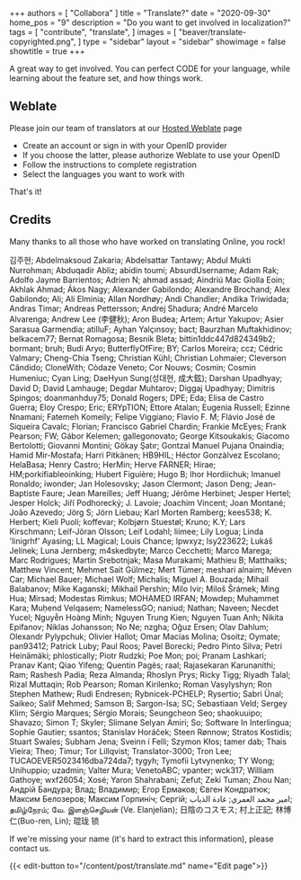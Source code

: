 +++
authors = [
    "Collabora"
]
title = "Translate?"
date = "2020-09-30"
home_pos = "9"
description = "Do you want to get involved in localization?"
tags = [
    "contribute",
    "translate",
]
images = [
    "beaver/translate-copyrighted.png",
]
type = "sidebar"
layout = "sidebar"
showimage = false
showtitle = true
+++

A great way to get involved. You can perfect CODE for your language, while learning about the feature set, and how things work.
<!--more-->
## Weblate
Please join our team of translators at our [Hosted Weblate](https://hosted.weblate.org/projects/collabora-online/) page
* Create an account or sign in with your OpenID provider
* If you choose the latter, please authorize Weblate to use your OpenID
* Follow the instructions to complete registration
* Select the languages you want to work with

That's it!

## Credits

Many thanks to all those who have worked on translating Online, you rock!

김주현; Abdelmaksoud Zakaria; Abdelsattar Tantawy; Abdul Mukti Nurrohman; Abduqadir Abliz; abidin toumi; AbsurdUsername; Adam Rak; Adolfo Jayme Barrientos; Adrien N; ahmad assad; Aindriú Mac Giolla Eoin; Akhlak Ahmad; Ákos Nagy; Alexander Gabilondo; Alexandre Brochand; Alex Gabilondo; Ali; Ali Elminia; Allan Nordhøy; Andi Chandler; Andika Triwidada; Andras Timar; Andreas Pettersson; Andrej Shadura; André Marcelo Alvarenga; Andrew Lee (李健秋); Aron Budea; Artem; Artur Yakupov; Asier Sarasua Garmendia; atilluF; Ayhan Yalçınsoy; bact; Baurzhan Muftakhidinov; belkacem77; Bernat Romagosa; Besnik Bleta; bittin1ddc447d824349b2; bormant; bruh; Budi Aryo; ButterflyOfFire; BY; Carlos Moreira; ccz; Cédric Valmary; Cheng-Chia Tseng; Christian Kühl; Christian Lohmaier; Cleverson Cândido; CloneWith; Còdaze Veneto; Cor Nouws; Cosmin; Cosmin Humeniuc; Cyan Ling; DaeHyun Sung(성대현, 成大鉉); Darshan Upadhyay; David D; David Lamhauge; Degdar Muhtarov; Diggaj Upadhyay; Dimitris Spingos; doanmanhduy75; Donald Rogers; DPE; Eda; Elisa de Castro Guerra; Eloy Crespo; Eric; ERYpTION; Ettore Atalan; Eugenia Russell; Ezinne Nnamani; Fatemeh Komeily; Felipe Viggiano; Flavio F. M; Flávio José de Siqueira Cavalc; Florian; Francisco Gabriel Chardin; Frankie McEyes; Frank Pearson; FW; Gábor Kelemen; gallegonovato; George Kitsoukakis; Giacomo Bertolotti; Giovanni Montini; Gökay Şatır; Gontzal Manuel Pujana Onaindia; Hamid Mir-Mostafa; Harri Pitkänen; HB9HIL; Héctor Gonzàlvez Escolano; HelaBasa; Henry Castro; HerMin; Herve FARNER; Hirae; HM;porkifiableoinking; Hubert Figuière; Hugo B; Ihor Hordiichuk; Imanuel Ronaldo; iwonder; Jan Holesovsky; Jason Clermont; Jason Deng; Jean-Baptiste Faure; Jean Mareilles; Jeff Huang; Jérôme Herbinet; Jesper Hertel; Jesper Holck; Jiří Podhorecký; J. Lavoie; Joachim Vincent; Joan Montané; João Azevedo; Jörg S; Jörn Liebau; Karl Morten Ramberg; kees538; K. Herbert; Kieli Puoli; koffevar; Kolbjørn Stuestøl; Kruno; K.Y; Lars Kirschmann; Leif-Jöran Olsson; Leif Lodahl; liimee; Lily Logua; Linda 'linigrhf' Ayasing; LL Magical; Louis Chance; lpwxyz; lsy223622; Lukáš Jelínek; Luna Jernberg; m4skedbyte; Marco Cecchetti; Marco Marega; Marc Rodrigues; Martin Srebotnjak; Masa Murakami; Mathieu B; Matthaiks; Matthew Vincent; Mehmet Sait Gülmez; Mert Tümer; meshari alnaim; Méven Car; Michael Bauer; Michael Wolf; Michalis; Miguel A. Bouzada; Mihail Balabanov; Mike Kaganski; Mikhail Pershin; Milo Ivir; Miloš Šrámek; Ming Hua; Mirsad; Modestas Rimkus; MOHAMED IRFAN; Mowdep; Muhammet Kara; Muḥend Velqasem; NamelessGO; naniud; Nathan; Naveen; Necdet Yucel; Nguyễn Hoàng Minh; Nguyen Trung Kien; Nguyen Tuan Anh; Nikita Epifanov; Niklas Johansson; No Ne; nzgha; Oğuz Ersen; Olav Dahlum; Olexandr Pylypchuk; Olivier Hallot; Omar Macías Molina; Osoitz; Oymate; pan93412; Patrick Luby; Paul Roos; Pavel Borecki; Pedro Pinto Silva; Petri Heinämäki; phlostically; Piotr Rudzki; Poe Mon; poi; Pranam Lashkari; Pranav Kant; Qiao Yifeng; Quentin Pagès; raal; Rajasekaran Karunanithi; Ram; Rashesh Padia; Reza Almanda; Rhoslyn Prys; Ricky Tigg; Riyadh Talal; Rizal Muttaqin; Rob Pearson; Roman Kirilenko; Roman Vasylyshyn; Ron Stephen Mathew; Rudi Endresen; Rybnicek-PCHELP; Rysertio; Sabri Ünal; Saikeo; Salif Mehmed; Samson B; Sargon-Isa; SC; Sebastiaan Veld; Sergey Klim; Sérgio Marques; Sérgio Morais; Seungcheon Seo; shaokuuipo; Shavazo; Simon T; Skyler; Slimane Selyan Amiri; So; Software In Interlingua; Sophie Gautier; ssantos; Stanislav Horáček; Steen Rønnow; Stratos Kostidis; Stuart Swales; Subham Jena; Sveinn í Felli; Szymon Kłos; tamer dab; Thais Vieira; Theo; Timur; Tor Lillqvist; Translator-3000; Tron Lee; TUCAOEVER5023416dba724da7; tygyh; Tymofii Lytvynenko; TY Wong; Unihuppio; uzadmin; Valter Mura; VenetoABC; vpanter; wck317; William Gathoye; wxf26054; Xosé; Yaron Shahrabani; Zefut; Zeki Tuman; Zhou Nan; Андрій Бандура; Влад; Владимир; Егор Ермаков; Євген Кондратюк; Максим Белозеров; Максим Горпиніч; Сергій; امير محمد العمري; غادة الذياب; தமிழ்நேரம்; வே. இளஞ்செழியன் (Ve. Elanjelian); 日陰のコスモス; 村上正記; 林博仁(Buo-ren, Lin); 琨珑 锁







If we're missing your name (it's hard to extract this information), please contact us.

{{< edit-button to="/content/post/translate.md" name="Edit page">}}
